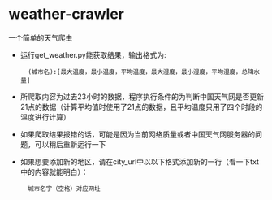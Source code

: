 # weather-crawler
一个简单的天气爬虫


* 运行get_weather.py能获取结果，输出格式为:

        (城市名):[最大温度，最小温度，平均温度，最大湿度，最小湿度，平均湿度，总降水量]  
        
* 所爬取内容为过去23小时的数据，程序执行条件的为判断中国天气网是否更新21点的数据（计算平均值时使用了21点的数据，且平均温度只用了四个时段的温度进行计算）


* 如果爬取结果报错的话，可能是因为当前网络质量或者中国天气网服务器的问题，可以稍后重新运行一下


* 如果想要添加新的地区，请在city_url中以以下格式添加新的一行（看一下txt中的内容就能明白）：

        城市名字（空格）对应网址


